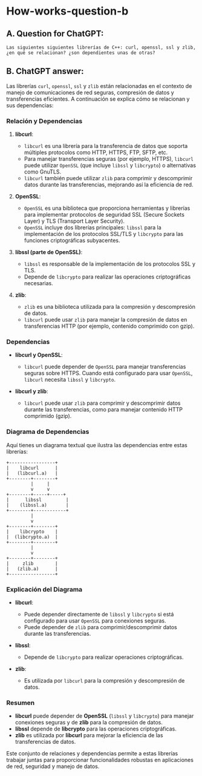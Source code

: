 # How-works-question-b

## A. Question for ChatGPT:

```
Las siguientes siguientes librerías de C++: curl, openssl, ssl y zlib, ¿en qué se relacionan? ¿son dependientes unas de otras?
```

## B. ChatGPT answer:

Las librerías `curl`, `openssl`, `ssl` y `zlib` están relacionadas en el contexto de manejo de comunicaciones de red seguras, compresión de datos y transferencias eficientes. A continuación se explica cómo se relacionan y sus dependencias:

### Relación y Dependencias

1. **libcurl**:
   - `libcurl` es una librería para la transferencia de datos que soporta múltiples protocolos como HTTP, HTTPS, FTP, SFTP, etc.
   - Para manejar transferencias seguras (por ejemplo, HTTPS), `libcurl` puede utilizar `OpenSSL` (que incluye `libssl` y `libcrypto`) o alternativas como GnuTLS.
   - `libcurl` también puede utilizar `zlib` para comprimir y descomprimir datos durante las transferencias, mejorando así la eficiencia de red.

2. **OpenSSL**:
   - `OpenSSL` es una biblioteca que proporciona herramientas y librerías para implementar protocolos de seguridad SSL (Secure Sockets Layer) y TLS (Transport Layer Security).
   - `OpenSSL` incluye dos librerías principales: `libssl` para la implementación de los protocolos SSL/TLS y `libcrypto` para las funciones criptográficas subyacentes.

3. **libssl (parte de OpenSSL)**:
   - `libssl` es responsable de la implementación de los protocolos SSL y TLS. 
   - Depende de `libcrypto` para realizar las operaciones criptográficas necesarias.

4. **zlib**:
   - `zlib` es una biblioteca utilizada para la compresión y descompresión de datos.
   - `libcurl` puede usar `zlib` para manejar la compresión de datos en transferencias HTTP (por ejemplo, contenido comprimido con gzip).

### Dependencias

- **libcurl y OpenSSL**:
  - `libcurl` puede depender de `OpenSSL` para manejar transferencias seguras sobre HTTPS. Cuando está configurado para usar `OpenSSL`, `libcurl` necesita `libssl` y `libcrypto`.
  
- **libcurl y zlib**:
  - `libcurl` puede usar `zlib` para comprimir y descomprimir datos durante las transferencias, como para manejar contenido HTTP comprimido (gzip).

### Diagrama de Dependencias

Aquí tienes un diagrama textual que ilustra las dependencias entre estas librerías:

```plaintext
+-----------------+
|    libcurl      |
|   (libcurl.a)   |
+--------+--------+
         |     |
         v     v
+--------+-----+-----+
|      libssl         |
|    (libssl.a)       |
+--------+------------+
         |
         v
+--------+--------+
|    libcrypto    |
|  (libcrypto.a)  |
+--------+--------+
         |
         v
+--------+--------+
|     zlib        |
|   (zlib.a)      |
+-----------------+
```

### Explicación del Diagrama

- **libcurl**:
  - Puede depender directamente de `libssl` y `libcrypto` si está configurado para usar `OpenSSL` para conexiones seguras.
  - Puede depender de `zlib` para comprimir/descomprimir datos durante las transferencias.

- **libssl**:
  - Depende de `libcrypto` para realizar operaciones criptográficas.

- **zlib**:
  - Es utilizada por `libcurl` para la compresión y descompresión de datos.

### Resumen

- **libcurl** puede depender de **OpenSSL** (`libssl` y `libcrypto`) para manejar conexiones seguras y de **zlib** para la compresión de datos.
- **libssl** depende de **libcrypto** para las operaciones criptográficas.
- **zlib** es utilizada por **libcurl** para mejorar la eficiencia de las transferencias de datos.

Este conjunto de relaciones y dependencias permite a estas librerías trabajar juntas para proporcionar funcionalidades robustas en aplicaciones de red, seguridad y manejo de datos.